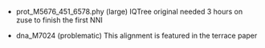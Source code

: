 * prot_M5676_451_6578.phy (large)
IQTree original needed 3 hours on zuse to finish the first NNI

* dna_M7024 (problematic)
This alignment is featured in the terrace paper